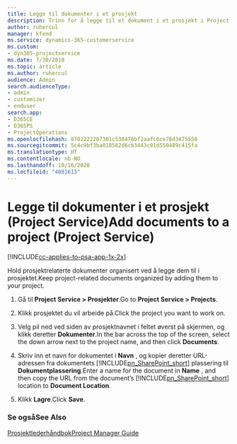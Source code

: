 ```yaml
---
title: Legge til dokumenter i et prosjekt
description: Trinn for å legge til et dokument i et prosjekt i Project Service
author: ruhercul
manager: kfend
ms.service: dynamics-365-customerservice
ms.custom:
- dyn365-projectservice
ms.date: 7/30/2018
ms.topic: article
ms.author: ruhercul
audience: Admin
search.audienceType:
- admin
- customizer
- enduser
search.app:
- D365CE
- D365PS
- ProjectOperations
ms.openlocfilehash: 8702222207301c530476bf2aafc6ce78d3475550
ms.sourcegitcommit: 5c4c9bf3ba018562d6cb3443c01d550489c415fa
ms.translationtype: HT
ms.contentlocale: nb-NO
ms.lasthandoff: 10/16/2020
ms.locfileid: "4081613"
---
```

# <a name="add-documents-to-a-project-project-service"></a><span data-ttu-id="62d29-103">Legge til dokumenter i et prosjekt (Project Service)</span><span class="sxs-lookup"><span data-stu-id="62d29-103">Add documents to a project (Project Service)</span></span>

[!INCLUDE[cc-applies-to-psa-app-1x-2x](../includes/cc-applies-to-psa-app-1x-2x.md)]

<span data-ttu-id="62d29-104">Hold prosjektrelaterte dokumenter organisert ved å legge dem til i prosjektet.</span><span class="sxs-lookup"><span data-stu-id="62d29-104">Keep project-related documents organized by adding them to your project.</span></span>  
  
1. <span data-ttu-id="62d29-105">Gå til **Project Service > Prosjekter**.</span><span class="sxs-lookup"><span data-stu-id="62d29-105">Go to **Project Service > Projects**.</span></span>  
  
2. <span data-ttu-id="62d29-106">Klikk prosjektet du vil arbeide på.</span><span class="sxs-lookup"><span data-stu-id="62d29-106">Click the project you want to work on.</span></span>  
  
3. <span data-ttu-id="62d29-107">Velg pil ned ved siden av prosjektnavnet i feltet øverst på skjermen, og klikk deretter **Dokumenter**.</span><span class="sxs-lookup"><span data-stu-id="62d29-107">In the bar across the top of the screen, select the down arrow next to the project name, and then click **Documents**.</span></span>  
  
4. <span data-ttu-id="62d29-108">Skriv inn et navn for dokumentet i **Navn** , og kopier deretter URL-adressen fra dokumentets [!INCLUDE[pn_SharePoint_short](../includes/pn-sharepoint-short.md)] plassering til **Dokumentplassering**.</span><span class="sxs-lookup"><span data-stu-id="62d29-108">Enter a name for the document in **Name** ,  and then copy the URL from the document’s [!INCLUDE[pn_SharePoint_short](../includes/pn-sharepoint-short.md)] location to **Document Location**.</span></span>  
  
5. <span data-ttu-id="62d29-109">Klikk **Lagre**.</span><span class="sxs-lookup"><span data-stu-id="62d29-109">Click **Save**.</span></span>  
  
### <a name="see-also"></a><span data-ttu-id="62d29-110">Se også</span><span class="sxs-lookup"><span data-stu-id="62d29-110">See Also</span></span>  
 [<span data-ttu-id="62d29-111">Prosjektlederhåndbok</span><span class="sxs-lookup"><span data-stu-id="62d29-111">Project Manager Guide</span></span>](../psa/project-manager-guide.md)
